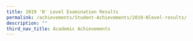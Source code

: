```yaml
---
title: 2019 'N' Level Examination Results
permalink: /achievements/Student-Achievements/2019-Nlevel-results/
description: ""
third_nav_title: Academic Achievements
---
```


